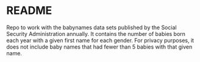 # README
Repo to work with the babynames data sets published by the Social Security Administration annually. It contains the number of babies born each year with a given first name for each gender. For privacy purposes, it does not include baby names that had fewer than 5 babies with that given name.
